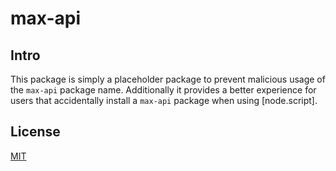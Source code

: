 # max-api

## Intro

This package is simply a placeholder package to prevent malicious usage of the `max-api` package name. Additionally it provides a better experience for users that accidentally install a `max-api` package when using [node.script].

## License
[MIT](./LICENSE)
